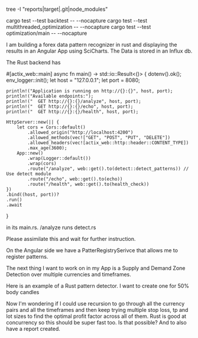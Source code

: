 tree -I "reports|target|.git|node_modules"

cargo test --test backtest -- --nocapture
cargo test --test multithreaded_optimization -- --nocapture
cargo test --test optimization/main -- --nocapture

I am building a forex data pattern recognizer in rust and displaying the results in an Angular App using SciCharts. The Data is stored in an Influx db.

The Rust backend has 

#[actix_web::main]
async fn main() -> std::io::Result<()> {
    dotenv().ok();
    env_logger::init();
    let host = "127.0.0.1";
    let port = 8080;

    println!("Application is running on http://{}:{}", host, port);
    println!("Available endpoints:");
    println!("  GET http://{}:{}/analyze", host, port);
    println!("  GET http://{}:{}/echo", host, port);
    println!("  GET http://{}:{}/health", host, port);

    HttpServer::new(|| {
        let cors = Cors::default()
            .allowed_origin("http://localhost:4200")
            .allowed_methods(vec!["GET", "POST", "PUT", "DELETE"])
            .allowed_headers(vec![actix_web::http::header::CONTENT_TYPE])
            .max_age(3600);
        App::new()
            .wrap(Logger::default())
            .wrap(cors)
            .route("/analyze", web::get().to(detect::detect_patterns)) // Use detect module
            .route("/echo", web::get().to(echo))
            .route("/health", web::get().to(health_check))
    })
    .bind((host, port))?
    .run()
    .await
}

in its main.rs. /analyze runs detect.rs

Please assimilate this and wait for further instruction.


On the Angular side we have a PatterRegistrySerivce that allows me to register patterns.

The next thing I want to work on in my App is a Supply and Demand Zone Detection over multiple currencies and timeframes.




Here is an example of a Rust pattern detector. I want to create one for 50% body candles




Now I'm wondering if I could use recursion to go through all the currency pairs and all the timeframes and then keep trying multiple stop loss, tp and lot sizes to find the optimal profit factor across all of them. Rust is good at concurrency so this should be super fast too. Is that possible? And to also have a report created.
